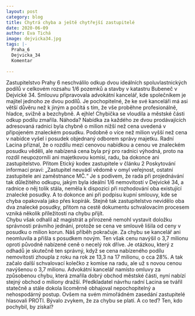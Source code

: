 ```yaml
---
layout: post
category: blog
title: Chytrá chyba a ještě chytřejší zastupitelé
date: 2020-06-09
author: Eva Tichá
image: dejvicka34.jpg
tags: |-
  Praha_6
  Dejvicka_34
  Komentar
  
---
```

Zastupitelstvo Prahy 6 neschválilo odkup dvou ideálních spoluvlastnických podílů v celkovém rozsahu 1/6 pozemků a stavby v katastru Bubeneč v Dejvické 34. 
Smlouvu připravovala advokátní kancelář, kde společníkem je majitel jednoho ze dvou podílů. Je pochopitelné, že ke své kanceláři má asi větší důvěru než k jiným a počítá s tím, že vše proběhne profesionálně, hladce, svižně a bezchybně. A ejhle! Chybička se vloudila a městské části odkup podílu zmařila. Náhoda? 
Nabídka za každého ze dvou prodávajících adresovaná radnici byla chybně o milion nižší než cena uvedená v připojeném znaleckém posudku. Podobně o více než milion vyšší než cena v nabídce vyšel i posudek objednaný odborem správy majetku. Radní Lacina přiznal, že o rozdílu mezi cenovou nabídkou a cenou ve znaleckém posudku věděli, ale nabízená cena byla prý pro radnici výhodná, proto na rozdíl neupozornili ani majetkovou komisi, radu, ba dokonce ani zastupitelstvo. Přitom Etický kodex zastupitele v článku 2 Poskytování informací praví: „Zastupitel neuvádí vědomě v omyl veřejnost, ostatní zastupitele ani zaměstnance MČ.“
Je s podivem, že rada při projednávání tak důležitého odkupu, jakým byla ideální 1/6 nemovitostí v Dejvické 34, a radnice o něj tolik stála, neměla k dispozici při rozhodování oba existující znalecké posudky. A to dokonce ani při podpisu kupní smlouvy, kde se chyba opakovala jako přes kopírák. Stejně tak zastupitelstvo nevidělo oba dva znalecké posudky, přitom na cestě dokumentu schvalovacím procesem vzniká několik příležitostí na chybu přijít.  
Chybu však odhalil až magistrát a přirozeně nemohl vystavit doložku správnosti právního jednání, protože se cena ve smlouvě lišila od ceny v posudku o milion korun. 
Náš příběh pokračuje. Za chybu se kancelář ani neomluvila a přišla s posudkem novým. Ten však cenu navýšil o 3,7 milionu oproti původně nabízené ceně o necelý rok dříve. Je otázkou, který z odhadů je skutečně ten správný, když se cena nabízeného podílu nemovitosti zhoupla z roku na rok ze 13,3 na 17 milionu, o cca 28%.
A tak začalo další schvalovací kolečko z komise na radu, ale už s novou cenou navýšenou o 3,7 milionu. Advokátní kancelář namísto omluvy za způsobenou chybu, která zmařila dobrý obchod městské části, nyní nabízí stejný obchod o miliony dražší. Předkladatel návrhu radní Lacina se tvářil statečně a stále dokola licoměrně obhajoval nepochopitelný a nehospodárný postup. Ovšem na svém mimořádném zasedání zastupitelé hlasovali PROTI.
Bývalo zvykem, že za chybu se platí. A co teď? Ten, kdo pochybil, by získal? 
